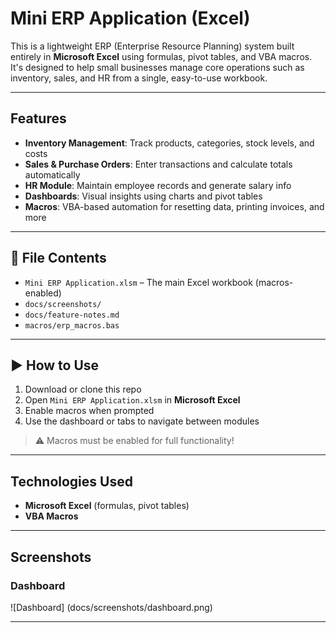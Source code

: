 #  Mini ERP Application (Excel)

This is a lightweight ERP (Enterprise Resource Planning) system built entirely in **Microsoft Excel** using formulas, pivot tables, and VBA macros. It's designed to help small businesses manage core operations such as inventory, sales, and HR from a single, easy-to-use workbook.

---

##  Features

-  **Inventory Management**: Track products, categories, stock levels, and costs
-  **Sales & Purchase Orders**: Enter transactions and calculate totals automatically
-  **HR Module**: Maintain employee records and generate salary info
-  **Dashboards**: Visual insights using charts and pivot tables
-  **Macros**: VBA-based automation for resetting data, printing invoices, and more

---

## 📁 File Contents

- `Mini ERP Application.xlsm` – The main Excel workbook (macros-enabled)
- `docs/screenshots/`
- `docs/feature-notes.md` 
- `macros/erp_macros.bas` 

---

## ▶ How to Use

1. Download or clone this repo
2. Open `Mini ERP Application.xlsm` in **Microsoft Excel**
3. Enable macros when prompted
4. Use the dashboard or tabs to navigate between modules

> ⚠️ Macros must be enabled for full functionality!

---

##  Technologies Used

- **Microsoft Excel** (formulas, pivot tables)
- **VBA Macros**


---

##  Screenshots

### Dashboard
![Dashboard] (docs/screenshots/dashboard.png)

---


